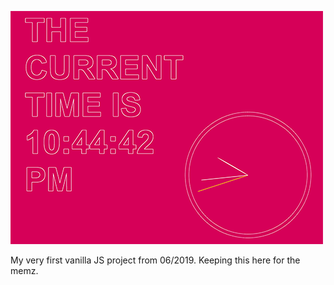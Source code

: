 ![Alt text](/screenshot1.png?raw=true "My Very First JavaScript Project")


My very first vanilla JS project from 06/2019. Keeping this here for the memz.